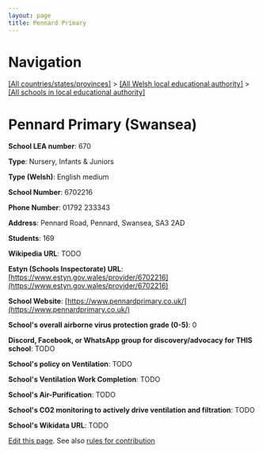 ```yaml
---
layout: page
title: Pennard Primary
---
```

# Navigation

[[All countries/states/provinces]](../../..) > [[All Welsh local educational authority]](../..) > [[All schools in local educational authority]](..)

# Pennard Primary (Swansea)

**School LEA number**: 670

**Type**: Nursery, Infants & Juniors

**Type (Welsh)**: English medium

**School Number**: 6702216

**Phone Number**: 01792 233343

**Address**: Pennard Road, Pennard, Swansea, SA3 2AD

**Students**: 169

**Wikipedia URL**: TODO

**Estyn (Schools Inspectorate) URL**: [https://www.estyn.gov.wales/provider/6702216](https://www.estyn.gov.wales/provider/6702216)

**School Website**: [https://www.pennardprimary.co.uk/](https://www.pennardprimary.co.uk/)

**School's overall airborne virus protection grade (0-5)**: 0

**Discord, Facebook, or WhatsApp group for discovery/advocacy for THIS school**: TODO

**School's policy on Ventilation**: TODO

**School's Ventilation Work Completion**: TODO

**School's Air-Purification**: TODO

**School's CO2 monitoring to actively drive ventilation and filtration**: TODO

**School's Wikidata URL**: TODO




[Edit this page](https://github.com/VentilationProject/Wales/edit/prif/./Swansea/Pennard_Primary.md). See also [rules for contribution](../../../contribution-rules/)